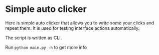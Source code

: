 # Simple auto clicker
Here is simple auto clicker that allows you to write some your clicks and repeat them. It is used for testing interface actions automatically.

The script is written as CLI.

Run `python main.py -h` to get more info 